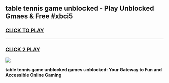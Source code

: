 
## table tennis game unblocked - Play Unblocked Gmaes & Free #xbci5
<h3>
<a href="https://news.freeplayer.one?title=table_tennis_game_unblocked&ref=24F">CLICK TO PLAY</a></h3>
<hr>

<h3>
<a href="https://news.freeplayer.one?title=table_tennis_game_unblocked&ref=24F">CLICK 2 PLAY</a>
  
</h3>

<a href="https://news.freeplayer.one?title=table_tennis_game_unblocked&ref=24F/"><img src="https://clearcache.store/games.png"></a>


**table tennis game unblocked games unblocked: Your Gateway to Fun and Accessible Online Gaming**
